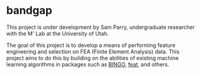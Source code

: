 # bandgap
 
This project is under development by Sam Parry, undergraduate researcher with the M' Lab at the University of Utah. 

The goal of this project is to develop a means of performing feature engineering and selection on FEA (Finite Element Analysis) data. This project aims to do this by building on the abilities of existing machine learning algorithms in packages such as [BINGO][1], [feat][2], and others. 


[1]:https://github.com/nasa/bingo
[2]:https://github.com/cavalab/feat